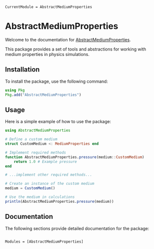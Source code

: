 ```@meta
CurrentModule = AbstractMediumProperties
```

# AbstractMediumProperties

Welcome to the documentation for [AbstractMediumProperties](https://github.com/PLEnuM-group/AbstractMediumProperties.jl).

This package provides a set of tools and abstractions for working with medium properties in physics simulations.

## Installation

To install the package, use the following command:

```julia
using Pkg
Pkg.add("AbstractMediumProperties")
```

## Usage

Here is a simple example of how to use the package:

```julia
using AbstractMediumProperties

# Define a custom medium
struct CustomMedium <: MediumProperties end

# Implement required methods
function AbstractMediumProperties.pressure(medium::CustomMedium)
    return 1.0 # Example pressure
end

# ...implement other required methods...

# Create an instance of the custom medium
medium = CustomMedium()

# Use the medium in calculations
println(AbstractMediumProperties.pressure(medium))
```

## Documentation

The following sections provide detailed documentation for the package:

```@index
```

```@autodocs
Modules = [AbstractMediumProperties]
```
